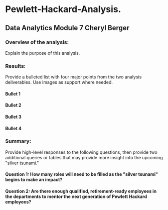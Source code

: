 # Pewlett-Hackard-Analysis.
##  Data Analytics Module 7 Cheryl Berger

### Overview of the analysis: 
Explain the purpose of this analysis.


### Results: 
Provide a bulleted list with four major points from the two analysis deliverables. Use images as support where needed.
#### Bullet 1
#### Bullet 2
#### Bullet 3
#### Bullet 4

### Summary: 

Provide high-level responses to the following questions, then provide two additional queries or tables that may provide more insight into the upcoming "silver tsunami."

#### Question 1:  How many roles will need to be filled as the "silver tsunami" begins to make an impact?

#### Question 2: Are there enough qualified, retirement-ready employees in the departments to mentor the next generation of Pewlett Hackard employees?
